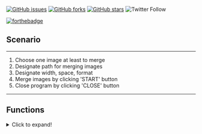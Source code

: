 [![GitHub issues](https://img.shields.io/github/issues/youngmin-chung/py_GUI_create_screenshot?logo=github&logoColor=orange)](https://github.com/youngmin-chung/py_GUI_create_screenshot/issues) [![GitHub forks](https://img.shields.io/github/forks/youngmin-chung/py_GUI_create_screenshot?logo=github)](https://github.com/youngmin-chung/py_GUI_create_screenshot/network) [![GitHub stars](https://img.shields.io/github/stars/youngmin-chung/py_GUI_create_screenshot?logo=github)](https://github.com/youngmin-chung/py_GUI_create_screenshot/stargazers) ![Twitter Follow](https://img.shields.io/twitter/follow/youngmin_chung?style=social)

[![forthebadge](https://forthebadge.com/images/badges/made-with-python.svg)](https://forthebadge.com)

## Scenario

---
1. Choose one image at least to merge
2. Designate path for merging images
3. Designate width, space, format
4. Merge images by clicking 'START' button
5. Close program by clicking 'CLOSE' button
---

## Functions

<details>
  <summary>Click to expand!</summary>
  
---
1. Add File(s): Add image file(s)

<img src="https://github.com/youngmin-chung/capture/blob/master/py_screenshot_01.PNG?raw=true"/>

2. Select/Delete: Delete selected file(s)

<img src="https://github.com/youngmin-chung/capture/blob/master/py_screenshot_02.PNG?raw=true"/>

3. Open: Add the path to save merging file

<img src="https://github.com/youngmin-chung/capture/blob/master/py_screenshot_03.PNG?raw=true"/>

4. width: Designate image width (Original, 1024px, 800px, 640px)

<img src="https://github.com/youngmin-chung/capture/blob/master/py_screenshot_04_width.PNG?raw=true"/>

5. space: Designate space between images (None, narrow, normal, broaden)

<img src="https://github.com/youngmin-chung/capture/blob/master/py_screenshot_04_space.PNG?raw=true"/>

6. format: Designate image format (PNG, JPG, BMP)

<img src="https://github.com/youngmin-chung/capture/blob/master/py_screenshot_04_format.PNG?raw=true"/>

7. Start: Merge image file(s)
8. progress: show the progress bar

<img src="https://github.com/youngmin-chung/capture/blob/master/py_screenshot_05.PNG?raw=true"/>

9. Close: Close program

10. The result as below

<img src="https://github.com/youngmin-chung/capture/blob/master/py_screenshot_06.PNG?raw=true"/>
---

</details>
